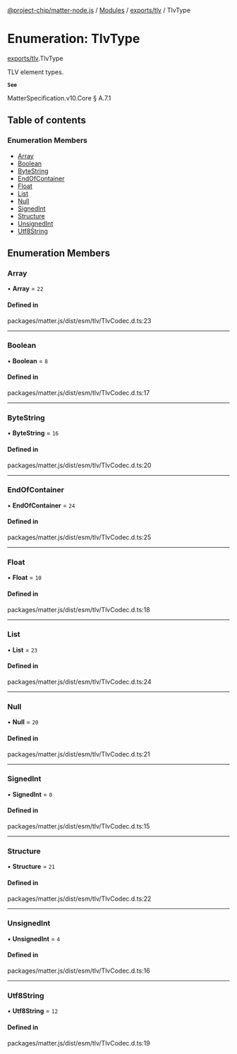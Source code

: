 [@project-chip/matter-node.js](../README.md) / [Modules](../modules.md) / [exports/tlv](../modules/exports_tlv.md) / TlvType

# Enumeration: TlvType

[exports/tlv](../modules/exports_tlv.md).TlvType

TLV element types.

**`See`**

MatterSpecification.v10.Core § A.7.1

## Table of contents

### Enumeration Members

- [Array](exports_tlv.TlvType.md#array)
- [Boolean](exports_tlv.TlvType.md#boolean)
- [ByteString](exports_tlv.TlvType.md#bytestring)
- [EndOfContainer](exports_tlv.TlvType.md#endofcontainer)
- [Float](exports_tlv.TlvType.md#float)
- [List](exports_tlv.TlvType.md#list)
- [Null](exports_tlv.TlvType.md#null)
- [SignedInt](exports_tlv.TlvType.md#signedint)
- [Structure](exports_tlv.TlvType.md#structure)
- [UnsignedInt](exports_tlv.TlvType.md#unsignedint)
- [Utf8String](exports_tlv.TlvType.md#utf8string)

## Enumeration Members

### Array

• **Array** = ``22``

#### Defined in

packages/matter.js/dist/esm/tlv/TlvCodec.d.ts:23

___

### Boolean

• **Boolean** = ``8``

#### Defined in

packages/matter.js/dist/esm/tlv/TlvCodec.d.ts:17

___

### ByteString

• **ByteString** = ``16``

#### Defined in

packages/matter.js/dist/esm/tlv/TlvCodec.d.ts:20

___

### EndOfContainer

• **EndOfContainer** = ``24``

#### Defined in

packages/matter.js/dist/esm/tlv/TlvCodec.d.ts:25

___

### Float

• **Float** = ``10``

#### Defined in

packages/matter.js/dist/esm/tlv/TlvCodec.d.ts:18

___

### List

• **List** = ``23``

#### Defined in

packages/matter.js/dist/esm/tlv/TlvCodec.d.ts:24

___

### Null

• **Null** = ``20``

#### Defined in

packages/matter.js/dist/esm/tlv/TlvCodec.d.ts:21

___

### SignedInt

• **SignedInt** = ``0``

#### Defined in

packages/matter.js/dist/esm/tlv/TlvCodec.d.ts:15

___

### Structure

• **Structure** = ``21``

#### Defined in

packages/matter.js/dist/esm/tlv/TlvCodec.d.ts:22

___

### UnsignedInt

• **UnsignedInt** = ``4``

#### Defined in

packages/matter.js/dist/esm/tlv/TlvCodec.d.ts:16

___

### Utf8String

• **Utf8String** = ``12``

#### Defined in

packages/matter.js/dist/esm/tlv/TlvCodec.d.ts:19
